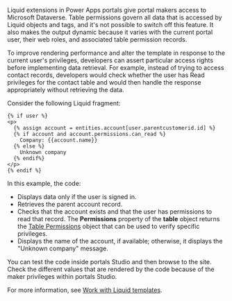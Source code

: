 Liquid extensions in Power Apps portals give portal makers access to Microsoft Dataverse. Table permissions govern all data that is accessed by Liquid objects and tags, and it's not possible to switch off this feature. It also makes the output dynamic because it varies with the current portal user, their web roles, and associated table permission records.

To improve rendering performance and alter the template in response to the current user's privileges, developers can assert particular access rights before implementing data retrieval. For example, instead of trying to access contact records, developers would check whether the user has Read privileges for the contact table and would then handle the response appropriately without retrieving the data.

Consider the following Liquid fragment:

```twig
{% if user %}
<p>
  {% assign account = entities.account[user.parentcustomerid.id] %}
  {% if account and account.permissions.can_read %}
    Company: {{account.name}}
  {% else %}
    Unknown company
  {% endif%}
</p>  
{% endif %}
```

In this example, the code:

- Displays data only if the user is signed in.
- Retrieves the parent account record.
- Checks that the account exists and that the user has permissions to read that record. The **Permissions** property of the **table** object returns the [Table Permissions](/powerapps/maker/portals/liquid/liquid-objects#table-permissions/?azure-portal=true) object that can be used to verify specific privileges.
- Displays the name of the account, if available; otherwise, it displays the "Unknown company" message.

You can test the code inside portals Studio and then browse to the site. Check the different values that are rendered by the code because of the maker privileges within portals Studio.

For more information, see [Work with Liquid templates](/powerapps/maker/portals/liquid/liquid-overview/?azure-portal=true).

